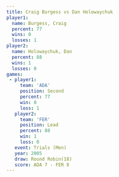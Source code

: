 ```yaml
---
title: Craig Burgess vs Dan Holowaychuk
player1:                
  name: Burgess, Craig  
  percent: 77           
  wins: 0               
  losses: 1             
player2:                
  name: Holowaychuk, Dan
  percent: 88           
  wins: 1               
  losses: 0             
games:
 - player1:          
     team: 'ADA'     
     position: Second
     percent: 77     
     win: 0          
     loss: 1         
   player2:        
     team: 'FER'   
     position: Lead
     percent: 88   
     win: 1        
     loss: 0       
   event: Trials (Men)  
   year: 2005           
   draw: Round Robin(18)
   score: ADA 7 - FER 8 
---
```

